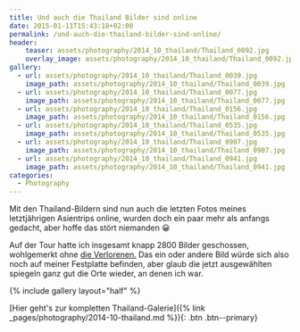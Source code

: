 ```yaml
---
title: Und auch die Thailand Bilder sind online
date: 2015-01-11T15:43:18+02:00
permalink: /und-auch-die-thailand-bilder-sind-online/
header:
    teaser: assets/photography/2014_10_thailand/Thailand_0092.jpg
    overlay_image: assets/photography/2014_10_thailand/Thailand_0092.jpg
gallery:
  - url: assets/photography/2014_10_thailand/Thailand_0039.jpg
    image_path: assets/photography/2014_10_thailand/Thailand_0039.jpg
  - url: assets/photography/2014_10_thailand/Thailand_0077.jpg
    image_path: assets/photography/2014_10_thailand/Thailand_0077.jpg
  - url: assets/photography/2014_10_thailand/Thailand_0156.jpg
    image_path: assets/photography/2014_10_thailand/Thailand_0156.jpg
  - url: assets/photography/2014_10_thailand/Thailand_0535.jpg
    image_path: assets/photography/2014_10_thailand/Thailand_0535.jpg
  - url: assets/photography/2014_10_thailand/Thailand_0907.jpg
    image_path: assets/photography/2014_10_thailand/Thailand_0907.jpg
  - url: assets/photography/2014_10_thailand/Thailand_0941.jpg
    image_path: assets/photography/2014_10_thailand/Thailand_0941.jpg
categories:
  - Photography
---
```

Mit den Thailand-Bildern sind nun auch die letzten Fotos meines letztjährigen Asientrips online, 
wurden doch ein paar mehr als anfangs gedacht, aber hoffe das stört niemanden 😀

Auf der Tour hatte ich insgesamt knapp 2800 Bilder geschossen, wohlgemerkt ohne [die Verlorenen.](/nam-song-dilemma/ "Nam Song Dilemma") 
Das ein oder andere Bild würde sich also noch auf meiner Festplatte befinden, 
aber glaub die jetzt ausgewählten spiegeln ganz gut die Orte wieder, an denen ich war.

{% include gallery layout="half" %}

[Hier geht's zur kompletten Thailand-Galerie]({% link _pages/photography/2014-10-thailand.md %}){: .btn .btn--primary}